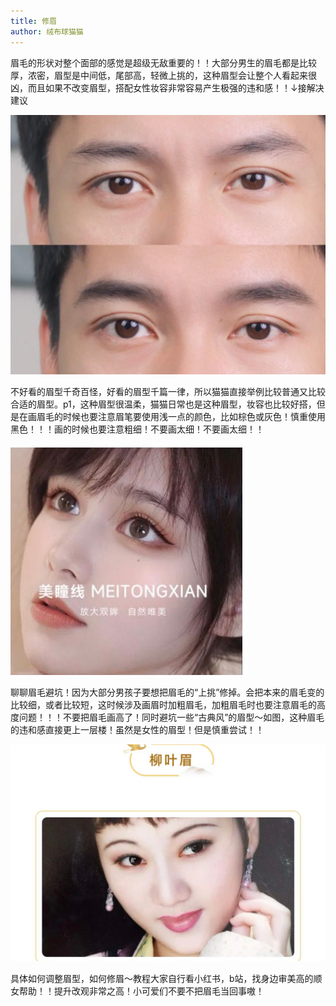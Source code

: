 ```yaml
---
title: 修眉
author: 绒布球猫猫
---
```


眉毛的形状对整个面部的感觉是超级无敌重要的！！大部分男生的眉毛都是比较厚，浓密，眉型是中间低，尾部高，轻微上挑的，这种眉型会让整个人看起来很凶，而且如果不改变眉型，搭配女性妆容非常容易产生极强的违和感！！↓接解决建议 

![](image/2024-03-25-22-35-13.png)

不好看的眉型千奇百怪，好看的眉型千篇一律，所以猫猫直接举例比较普通又比较合适的眉型。p1，这种眉型很温柔，猫猫日常也是这种眉型，妆容也比较好搭，但是在画眉毛的时候也要注意眉笔要使用浅一点的颜色，比如棕色或灰色！慎重使用黑色！！！画的时候也要注意粗细！不要画太细！不要画太细！！ 

![](image/2024-03-25-22-35-28.png)

聊聊眉毛避坑！因为大部分男孩子要想把眉毛的“上挑”修掉。会把本来的眉毛变的比较细，或者比较短，这时候涉及画眉时加粗眉毛，加粗眉毛时也要注意眉毛的高度问题！！！不要把眉毛画高了！同时避坑一些“古典风”的眉型～如图，这种眉毛的违和感直接更上一层楼！虽然是女性的眉型！但是慎重尝试！！ 

![](image/2024-03-25-22-36-00.png)

具体如何调整眉型，如何修眉～教程大家自行看小红书，b站，找身边审美高的顺女帮助！！提升改观非常之高！小可爱们不要不把眉毛当回事嗷！ 